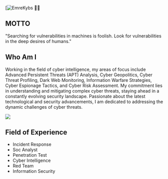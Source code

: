 [![EmreKybs](https://img.shields.io/badge/MadeBy-Emrekybs-red) 🥷🏻

## MOTTO
"Searching for vulnerabilities in machines is foolish. Look for vulnerabilities in the deep desires of humans."


## Who Am I
Working in the field of cyber intelligence, my areas of focus include Advanced Persistent Threats (APT) Analysis, Cyber Geopolitics, 
Cyber Threat Profiling, Dark Web Monitoring, Information Warfare Strategies, Cyber Espionage Tactics, and Cyber Risk Assessment. 
My commitment lies in understanding and mitigating complex cyber threats, staying ahead in a constantly evolving security landscape. 
Passionate about the latest technological and security advancements, I am dedicated to addressing the dynamic challenges of cyber threats.

<img src="https://github.com/emrekybs/emrekybs/blob/main/wp.png">

## Field of Experience
* Incident Response
* Soc Analyst
* Penetration Test
* Cyber Intelligence
* Red Team
* Information Security
